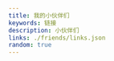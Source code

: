 ```yaml
---
title: 我的小伙伴们
keywords: 链接
description: 小伙伴们
links: ./friends/links.json
random: true
---
```


<YunLinks :links="frontmatter.links" :random="frontmatter.random" />

